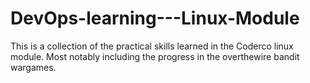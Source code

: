 # DevOps-learning---Linux-Module

This is a collection of the practical skills learned in the Coderco linux module. 
Most notably including the progress in the overthewire bandit wargames.
